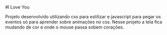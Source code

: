 #I Love You

Projeto desenvolvido utilizando css para estilizar e javascript
para pegar os eventos só para aprender sobre animações no css. 
Nesse projeto a tela fica mudando de cor e onde o mouse passa sobem corações.
